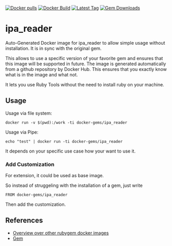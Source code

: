 [![Docker pulls](https://img.shields.io/docker/pulls/rubygem/ipa_reader.svg)](https://hub.docker.com/r/rubygem/ipa_reader/)
[![Docker Build](https://img.shields.io/docker/automated/rubygem/ipa_reader.svg)](https://hub.docker.com/r/rubygem/ipa_reader/)
[![Latest Tag](https://img.shields.io/github/tag/docker-rubygem/ipa_reader.svg)](https://hub.docker.com/r/rubygem/ipa_reader/)
[![Gem Downloads](https://img.shields.io/gem/dt/ipa_reader.svg)](https://rubygems.org/gems/ipa_reader/)
# ipa_reader

Auto-Generated Docker image for ipa_reader to allow simple usage without installation.
It is in sync with the original gem.

This allows to use a specific version of your favorite gem and ensures that this image will be supported in future.
The image is generated automatically from a github repository by Docker Hub.
This ensures that you exactly know what is in the image and what not.

It lets you use Ruby Tools without the need to install ruby on your machine.

## Usage

Usage via file system:

`docker run -v $(pwd):/work -ti docker-gems/ipa_reader`

Usage via Pipe:

`echo "test" | docker run -ti docker-gems/ipa_reader`

It depends on your specific use case how your want to use it.

### Add Customization

For extension, it could be used as base image.

So instead of struggeling with the installation of a gem, just write

`FROM docker-gems/ipa_reader`

Then add the customization.

## References

 - [Overview over other rubygem docker images](https://github.com/thinkbot/docker-rubygem)
 - [Gem](https://rubygems.org/gems/ipa_reader/)
